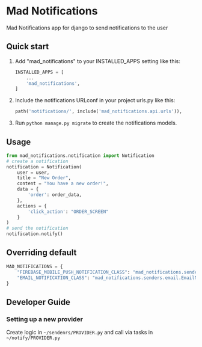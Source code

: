 # Mad Notifications

Mad Notifications app for django to send notifications to the user

## Quick start

1. Add "mad_notifications" to your INSTALLED_APPS setting like this:

    ```python
    INSTALLED_APPS = [
        ...
        'mad_notifications',
    ]
    ```

2. Include the notifications URLconf in your project urls.py like this:

    ```python
    path('notifications/', include('mad_notifications.api.urls')),
    ```

3. Run `python manage.py migrate` to create the notifications models.

## Usage

```python
from mad_notifications.notification import Notification
# create a notification
notification = Notification(
    user = user,
    title = "New Order",
    content = "You have a new order!",
    data = {
        'order': order_data,
    },
    actions = {
        'click_action': "ORDER_SCREEN"
    }
)
# send the notification
notification.notify()
```

## Overriding default

```python
MAD_NOTIFICATIONS = {
    "FIREBASE_MOBILE_PUSH_NOTIFICATION_CLASS": "mad_notifications.senders.firebase.FirebaseMobilePushNotification",
    "EMAIL_NOTIFICATION_CLASS": "mad_notifications.senders.email.EmailNotification",
}
```

## Developer Guide

### Setting up a new provider

Create logic in `~/sendenrs/PROVIDER.py` and call via tasks in `~/notify/PROVIDER.py`
